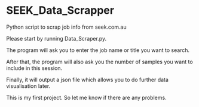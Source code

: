 # SEEK_Data_Scrapper
Python script to scrap job info from seek.com.au

Please start by running Data_Scraper.py.

The program will ask you to enter the job name or title you want to search.

After that, the program will also ask you the number of samples you want to include in this session.

Finally, it will output a json file which allows you to do further data visualisation later.

This is my first project. So let me know if there are any problems.
   
